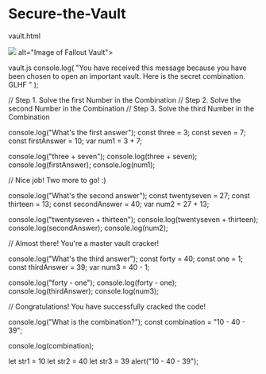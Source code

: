 # Secure-the-Vault
vault.html
<!DOCTYPE html>
<html lang="en">
  <head>
    <meta charset="UTF-8" />
    <meta name="viewport" content="width=device-width, initial-scale=1.0" />
    <title>Secure the Vault</title>
    <script src="vault.js"></script>
  </head>
  <body>
    <img
      src="https://imgs.search.brave.com/8FwZQFqQRnAfR944tbNzrdEY9x7zscXjMmugzLZl-AA/rs:fit:860:0:0:0/g:ce/aHR0cHM6Ly93YWxs/cGFwZXJhY2Nlc3Mu/Y29tL2Z1bGwvNDk5/NjI4LmpwZw"
      img
    />
    alt="Image of Fallout Vault">
  </body>
</html>

vault.js
console.log(
  "You have received this message because you have been chosen to open an important vault. Here is the secret combination. GLHF "
);

// Step 1. Solve the first Number in the Combination
// Step 2. Solve the second Number in the Combination
// Step 3. Solve the third Number in the Combination

console.log("What's the first answer");
const three = 3;
const seven = 7;
const firstAnswer = 10;
var num1 = 3 + 7;

console.log("three + seven");
console.log(three + seven);
console.log(firstAnswer);
console.log(num1);

// Nice job! Two more to go! :)

console.log("What's the second answer");
const twentyseven = 27;
const thirteen = 13;
const secondAnswer = 40;
var num2 = 27 + 13;

console.log("twentyseven + thirteen");
console.log(twentyseven + thirteen);
console.log(secondAnswer);
console.log(num2);

// Almost there! You're a master vault cracker!

console.log("What's the third answer");
const forty = 40;
const one = 1;
const thirdAnswer = 39;
var num3 = 40 - 1;

console.log("forty - one");
console.log(forty - one);
console.log(thirdAnswer);
console.log(num3);

// Congratulations! You have successfully cracked the code!

console.log("What is the combination?");
const combination = "10 - 40 - 39";

console.log(combination);


let str1 = 10
let str2 = 40
let str3 = 39
alert("10 - 40 - 39");
